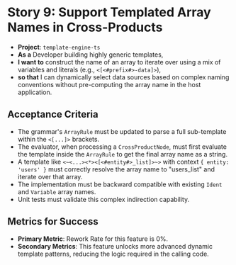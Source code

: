 # Story 9: Support Templated Array Names in Cross-Products

- **Project**: `template-engine-ts`
- **As a** Developer building highly generic templates,
- **I want to** construct the name of an array to iterate over using a mix of variables and literals (e.g., `<[<#prefix#>-data]>`),
- **so that** I can dynamically select data sources based on complex naming conventions without pre-computing the array name in the host application.

## Acceptance Criteria

-   The grammar's `ArrayRule` must be updated to parse a full sub-template within the `<[...]>` brackets.
-   The evaluator, when processing a `CrossProductNode`, must first evaluate the template inside the `ArrayRule` to get the final array name as a string.
-   A template like `<~<...><*><[<#entity#>_list]>~>` with context `{ entity: 'users' }` must correctly resolve the array name to "users_list" and iterate over that array.
-   The implementation must be backward compatible with existing `Ident` and `Variable` array names.
-   Unit tests must validate this complex indirection capability.

## Metrics for Success

- **Primary Metric**: Rework Rate for this feature is 0%.
- **Secondary Metrics**: This feature unlocks more advanced dynamic template patterns, reducing the logic required in the calling code.

